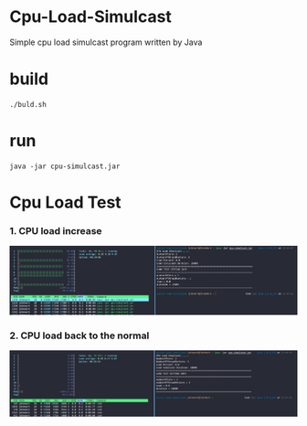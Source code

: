 # Cpu-Load-Simulcast
Simple cpu load simulcast program written by Java


# build
```shell
./buld.sh
```

# run
```shell
java -jar cpu-simulcast.jar
```

# Cpu Load Test
### 1. CPU load increase
![cpu-load-test-example](./cpu-simulcast-example.png)
### 2. CPU load back to the normal
![cpu-load-test-example2](./cpu-simulcast-example2.png)